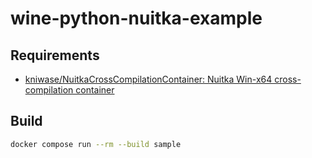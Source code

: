 # wine-python-nuitka-example

## Requirements

- [kniwase/NuitkaCrossCompilationContainer: Nuitka Win-x64 cross-compilation container](https://github.com/kniwase/NuitkaCrossCompilationContainer/tree/main)

## Build

```bash
docker compose run --rm --build sample
```

